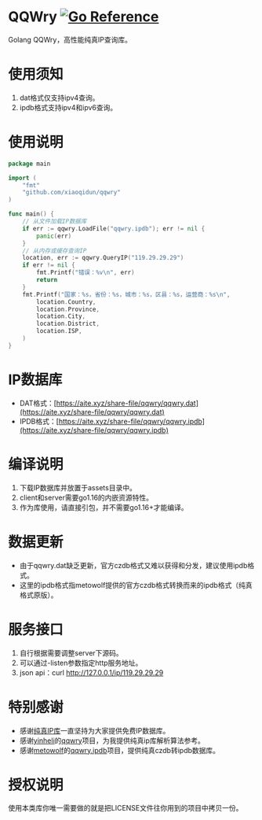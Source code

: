 # QQWry [![Go Reference](https://pkg.go.dev/badge/github.com/xiaoqidun/qqwry.svg)](https://pkg.go.dev/github.com/xiaoqidun/qqwry)

Golang QQWry，高性能纯真IP查询库。

# 使用须知

1. dat格式仅支持ipv4查询。
2. ipdb格式支持ipv4和ipv6查询。

# 使用说明

```go
package main

import (
	"fmt"
	"github.com/xiaoqidun/qqwry"
)

func main() {
	// 从文件加载IP数据库
	if err := qqwry.LoadFile("qqwry.ipdb"); err != nil {
		panic(err)
	}
	// 从内存或缓存查询IP
	location, err := qqwry.QueryIP("119.29.29.29")
	if err != nil {
		fmt.Printf("错误：%v\n", err)
		return
	}
	fmt.Printf("国家：%s，省份：%s，城市：%s，区县：%s，运营商：%s\n",
		location.Country,
		location.Province,
		location.City,
		location.District,
		location.ISP,
	)
}
```

# IP数据库

- DAT格式：[https://aite.xyz/share-file/qqwry/qqwry.dat](https://aite.xyz/share-file/qqwry/qqwry.dat)
- IPDB格式：[https://aite.xyz/share-file/qqwry/qqwry.ipdb](https://aite.xyz/share-file/qqwry/qqwry.ipdb)

# 编译说明

1. 下载IP数据库并放置于assets目录中。
2. client和server需要go1.16的内嵌资源特性。
3. 作为库使用，请直接引包，并不需要go1.16+才能编译。

# 数据更新

- 由于qqwry.dat缺乏更新，官方czdb格式又难以获得和分发，建议使用ipdb格式。
- 这里的ipdb格式指metowolf提供的官方czdb格式转换而来的ipdb格式（纯真格式原版）。

# 服务接口

1. 自行根据需要调整server下源码。
2. 可以通过-listen参数指定http服务地址。
3. json api：curl http://127.0.0.1/ip/119.29.29.29

# 特别感谢

- 感谢[纯真IP库](https://www.cz88.net/)一直坚持为大家提供免费IP数据库。
- 感谢[yinheli](https://github.com/yinheli)的[qqwry](https://github.com/yinheli/qqwry)项目，为我提供纯真ip库解析算法参考。
- 感谢[metowolf](https://github.com/metowolf)的[qqwry.ipdb](https://github.com/metowolf/qqwry.ipdb)项目，提供纯真czdb转ipdb数据库。

# 授权说明

使用本类库你唯一需要做的就是把LICENSE文件往你用到的项目中拷贝一份。